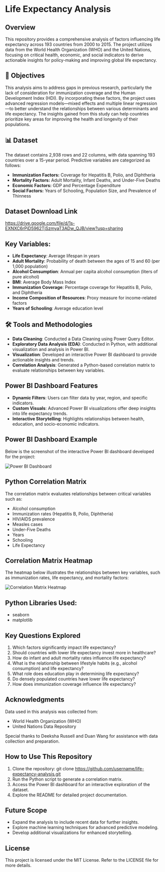 # Life Expectancy Analysis

## Overview

This repository provides a comprehensive analysis of factors influencing life expectancy across 193 countries from 2000 to 2015. The project utilizes data from the World Health Organization (WHO) and the United Nations, focusing on critical health, economic, and social indicators to derive actionable insights for policy-making and improving global life expectancy.

## 🎯 Objectives

This analysis aims to address gaps in previous research, particularly the lack of consideration for immunization coverage and the Human Development Index (HDI). By incorporating these factors, the project uses advanced regression models—mixed effects and multiple linear regression—to better understand the relationships between various determinants and life expectancy. The insights gained from this study can help countries prioritize key areas for improving the health and longevity of their populations.

## 📊 Dataset

The dataset contains 2,938 rows and 22 columns, with data spanning 193 countries over a 15-year period. Predictive variables are categorized as follows:

- **Immunization Factors:** Coverage for Hepatitis B, Polio, and Diphtheria
- **Mortality Factors:** Adult Mortality, Infant Deaths, and Under-Five Deaths
- **Economic Factors:** GDP and Percentage Expenditure
- **Social Factors:** Years of Schooling, Population Size, and Prevalence of Thinness

## Dataset Download Link

   https://drive.google.com/file/d/1s-EXNXC6rPiD5962TjSzmyaT3ADw_QJB/view?usp=sharing

## Key Variables:

- **Life Expectancy**: Average lifespan in years
- **Adult Mortality**: Probability of death between the ages of 15 and 60 (per 1,000 population)
- **Alcohol Consumption**: Annual per capita alcohol consumption (liters of pure alcohol)
- **BMI**: Average Body Mass Index
- **Immunization Coverage**: Percentage coverage for Hepatitis B, Polio, and Diphtheria
- **Income Composition of Resources**: Proxy measure for income-related factors
- **Years of Schooling**: Average education level

## 🛠️ Tools and Methodologies

- **Data Cleaning**: Conducted a Data Cleaning using Power Query Editor.
- **Exploratory Data Analysis (EDA)**: Conducted in Python, with additional visualization and analysis in Power BI.
- **Visualization**: Developed an interactive Power BI dashboard to provide actionable insights and trends.
- **Correlation Analysis**: Generated a Python-based correlation matrix to evaluate relationships between key variables.

## Power BI Dashboard Features

- **Dynamic Filters**: Users can filter data by year, region, and specific indicators.
- **Custom Visuals**: Advanced Power BI visualizations offer deep insights into life expectancy trends.
- **Interactive Storytelling**: Highlights relationships between health, education, and socio-economic indicators.

## Power BI Dashboard Example

Below is the screenshot of the interactive Power BI dashboard developed for the project:

![Power BI Dashboard](https://github.com/user-attachments/assets/5d111e51-9de5-4064-b56e-c54fe5a41824)

## Python Correlation Matrix

The correlation matrix evaluates relationships between critical variables such as:
- Alcohol consumption
- Immunization rates (Hepatitis B, Polio, Diphtheria)
- HIV/AIDS prevalence
- Measles cases
- Under-Five Deaths
- Years
- Schooling
- Life Expectancy

## Correlation Matrix Heatmap

The heatmap below illustrates the relationships between key variables, such as immunization rates, life expectancy, and mortality factors:

![Correlation Matrix Heatmap](https://github.com/user-attachments/assets/408970d2-acb7-4800-9ada-f6fe7b3ab383)

## Python Libraries Used:

- seaborn
- matplotlib

## Key Questions Explored

1. Which factors significantly impact life expectancy?
2. Should countries with lower life expectancy invest more in healthcare?
3. How do infant and adult mortality rates influence life expectancy?
4. What is the relationship between lifestyle habits (e.g., alcohol consumption) and life expectancy?
5. What role does education play in determining life expectancy?
6. Do densely populated countries have lower life expectancy?
7. How does immunization coverage influence life expectancy?
   
## Acknowledgments

Data used in this analysis was collected from:

- World Health Organization (WHO)
- United Nations Data Repository

Special thanks to Deeksha Russell and Duan Wang for assistance with data collection and preparation.

## How to Use This Repository

1. Clone the repository: git clone https://github.com/username/life-expectancy-analysis.git
2. Run the Python script to generate a correlation matrix.
3. Access the Power BI dashboard for an interactive exploration of the dataset.
4. Explore the README for detailed project documentation.

## Future Scope

- Expand the analysis to include recent data for further insights.
- Explore machine learning techniques for advanced predictive modeling.
- Develop additional visualizations for enhanced storytelling.

## License

This project is licensed under the MIT License. Refer to the LICENSE file for more details.
